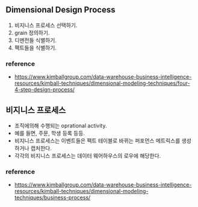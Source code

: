 ## Dimensional Design Process
1. 비지니스 프로세스 선택하기.
2. grain 정의하기.
3. 디멘전들 식별하기.
4. 팩트들을 식별하기.

### reference
- https://www.kimballgroup.com/data-warehouse-business-intelligence-resources/kimball-techniques/dimensional-modeling-techniques/four-4-step-design-process/


## 비지니스 프로세스
- 조직에의해 수행되는 oprational activity.
- 예를 들면, 주문, 학생 등록 등등.
- 비지니스 프로세스는 이벤트들은 팩트 테이블로 바뀌는 퍼포먼스 메트릭스를 생성하거나 캡처한다.
- 각각의 비지니스 프로세스는 데이터 웨어하우스의 로우에 해당한다.

### reference
- https://www.kimballgroup.com/data-warehouse-business-intelligence-resources/kimball-techniques/dimensional-modeling-techniques/business-process/
